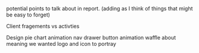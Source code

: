 potential points to talk about in report. (adding as I think of things that might be easy to forget)

Client
  fragements vs activties
  

Design
  pie chart animation
  nav drawer button animation
  waffle about meaning we wanted logo and icon to portray
